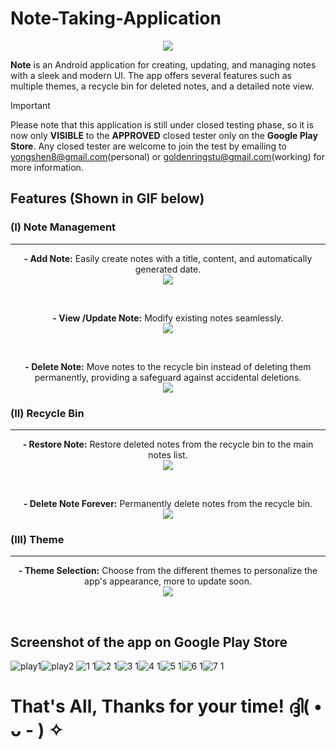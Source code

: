 # Note-Taking-Application
<p align = "center">
   <img src = "https://github.com/Shen0003/Note-Taking-Application/assets/173021017/4a2d21f1-6072-425f-af1c-ab809a0b4c4f"/>
</p>
   
**Note** is an Android application for creating, updating, and managing notes with a sleek and modern UI. The app offers several features such as multiple themes, a recycle bin for deleted notes, and a detailed note view.

> [!IMPORTANT]
> Please note that this application is still under closed testing phase, so it is now only **VISIBLE** to the **APPROVED** closed tester only on the **Google Play Store**.
> Any closed tester are welcome to join the test by emailing to yongshen8@gmail.com(personal) or goldenringstu@gmail.com(working) for more information.

## Features (Shown in GIF below)
### (I) Note Management
<hr>
<p align = "center">
   <b>- Add Note:</b> Easily create notes with a title, content, and automatically generated date.
   <br>
   <img src = "https://github.com/Shen0003/Note-Taking-Application/assets/173021017/c650e939-17e9-4ecc-bbcf-7cd110a24459"/>
</p>
<br>
<p align = "center"> 
   <b>- View /Update Note:</b> Modify existing notes seamlessly.
   <br>
   <img src = "https://github.com/Shen0003/Note-Taking-Application/assets/173021017/73e65834-86c1-44ce-be0d-8d0c7f3e215c"/>
</p>
<br>
<p align = "center"> 
   <b>- Delete Note:</b> Move notes to the recycle bin instead of deleting them permanently, providing a safeguard against accidental deletions.
   <br>
   <img src = "https://github.com/Shen0003/Note-Taking-Application/assets/173021017/0d9a59bb-4d0f-47dd-82cd-5f9d84a8d1ba"/>
</p>


### (II) Recycle Bin
<hr>
<p align = "center"> 
   <b>- Restore Note:</b> Restore deleted notes from the recycle bin to the main notes list.
   <br>
   <img src = "https://github.com/Shen0003/Note-Taking-Application/assets/173021017/f5258b24-64f3-43c1-b3d1-99324d79a082"/>
</p>
<br>
<p align = "center"> 
   <b>- Delete Note Forever:</b> Permanently delete notes from the recycle bin.
   <br>
   <img src = "https://github.com/Shen0003/Note-Taking-Application/assets/173021017/5f23b266-104a-4b57-8e4c-f35b343ef2f8"/>
</p>

### (III) Theme
<hr>
<p align = "center">
   <b>- Theme Selection:</b> Choose from the different themes to personalize the app's appearance, more to update soon.
   <br>
   <img src = "https://github.com/Shen0003/Note-Taking-Application/assets/173021017/6852708e-3289-4a60-884d-6591d1ed0bbf"/>  
   <br>
</p>

<br>

## Screenshot of the app on Google Play Store
![play1](https://github.com/Shen0003/Note-Taking-Application/assets/173021017/7665e276-25de-4f45-b4ef-80051b66314b)![play2](https://github.com/Shen0003/Note-Taking-Application/assets/173021017/5b235817-1701-4c12-85a0-c7de5c84f006)
![1 1](https://github.com/Shen0003/Note-Taking-Application/assets/173021017/f5fc5771-f57c-414c-84f2-669d579c6dc2)![2 1](https://github.com/Shen0003/Note-Taking-Application/assets/173021017/5b41a361-3c7d-4b58-805f-234e5a8ca852)![3 1](https://github.com/Shen0003/Note-Taking-Application/assets/173021017/0387776a-4b69-4c53-9416-06fc5b536ab7)![4 1](https://github.com/Shen0003/Note-Taking-Application/assets/173021017/5d54ead1-1579-4e9e-8e49-850b93d85d49)![5 1](https://github.com/Shen0003/Note-Taking-Application/assets/173021017/bc9ac16d-e8f4-4959-be6d-3188b8b98e3d)![6 1](https://github.com/Shen0003/Note-Taking-Application/assets/173021017/af75a8b9-0e76-4580-9b6f-d07a17db15da)![7 1](https://github.com/Shen0003/Note-Taking-Application/assets/173021017/164db882-77f8-44b8-9cf1-c117e9995fd2)




# That's All, Thanks for your time! ദ്ദി( • ᴗ - ) ✧

